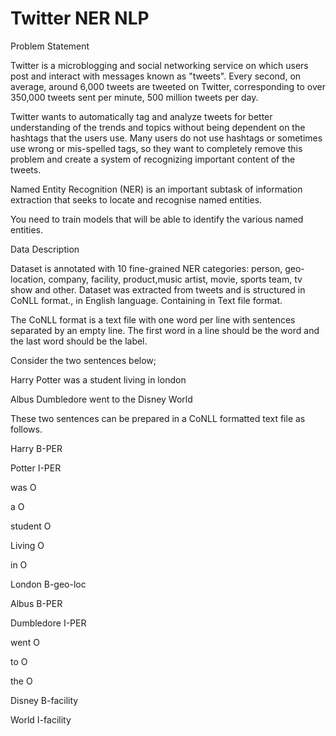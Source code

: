 # Twitter NER NLP


Problem Statement

Twitter is a microblogging and social networking service on which users post and interact with messages known as "tweets". Every second, on average, around 6,000 tweets are tweeted on Twitter, corresponding to over 350,000 tweets sent per minute, 500 million tweets per day.

Twitter wants to automatically tag and analyze tweets for better understanding of the trends and topics without being dependent on the hashtags that the users use. Many users do not use hashtags or sometimes use wrong or mis-spelled tags, so they want to completely remove this problem and create a system of recognizing important content of the tweets.

Named Entity Recognition (NER) is an important subtask of information extraction that seeks to locate and recognise named entities.

You need to train models that will be able to identify the various named entities.



Data Description

Dataset is annotated with 10 fine-grained NER categories: person, geo-location, company, facility, product,music artist, movie, sports team, tv show and other. Dataset was extracted from tweets and is structured in CoNLL format., in English language. Containing in Text file format.

The CoNLL format is a text file with one word per line with sentences separated by an empty line. The first word in a line should be the word and the last word should be the label.

Consider the two sentences below;

Harry Potter was a student living in london

Albus Dumbledore went to the Disney World

These two sentences can be prepared in a CoNLL formatted text file as follows.

Harry B-PER

Potter I-PER

was O

a O

student O

Living O

in O

London B-geo-loc

Albus B-PER

Dumbledore I-PER

went O

to O

the O

Disney B-facility

World I-facility
